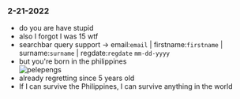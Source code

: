 ### 2-21-2022
- do you are have stupid
- also I forgot I was 15 wtf
- searchbar query support -> email:`email` | firstname:`firstname` | surname:`surname` | regdate:`regdate` `mm-dd-yyyy`
- but you're born in the philippines \
![pelepengs](https://i1.sndcdn.com/artworks-xygcn2L1yy7W86IA-suySVw-t250x250.jpg)
- already regretting since 5 years old
- If I can survive the Philippines, I can survive anything in the world

